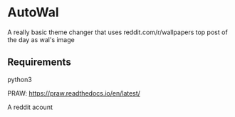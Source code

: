 # AutoWal
A really basic theme changer that uses reddit.com/r/wallpapers top post of the day as wal's image
## Requirements
python3

PRAW: https://praw.readthedocs.io/en/latest/

A reddit acount
